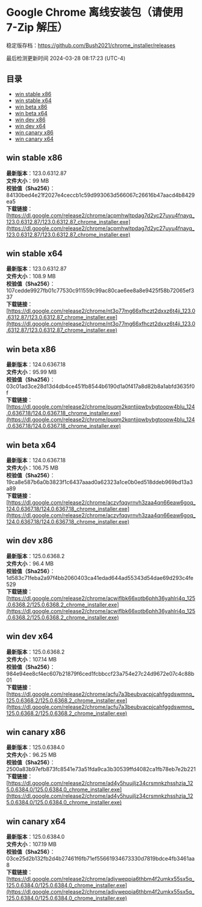 # Google Chrome 离线安装包（请使用 7-Zip 解压）
稳定版存档：<https://github.com/Bush2021/chrome_installer/releases>

最后检测更新时间
2024-03-28 08:17:23 (UTC-4)


## 目录
* [win stable x86](https://github.com/Bush2021/chrome_installer?tab=readme-ov-file#win-stable-x86)
* [win stable x64](https://github.com/Bush2021/chrome_installer?tab=readme-ov-file#win-stable-x64)
* [win beta x86](https://github.com/Bush2021/chrome_installer?tab=readme-ov-file#win-beta-x86)
* [win beta x64](https://github.com/Bush2021/chrome_installer?tab=readme-ov-file#win-beta-x64)
* [win dev x86](https://github.com/Bush2021/chrome_installer?tab=readme-ov-file#win-dev-x86)
* [win dev x64](https://github.com/Bush2021/chrome_installer?tab=readme-ov-file#win-dev-x64)
* [win canary x86](https://github.com/Bush2021/chrome_installer?tab=readme-ov-file#win-canary-x86)
* [win canary x64](https://github.com/Bush2021/chrome_installer?tab=readme-ov-file#win-canary-x64)

## win stable x86
**最新版本**：123.0.6312.87  
**文件大小**：99 MB  
**校验值（Sha256）**：84130bed4e21f2027e4ceccb1c59d993063d566067c26616b47aacd4b8429ea5  
**下载链接**：[https://dl.google.com/release2/chrome/acpmhwltpdag7d2yc27uyu4fnayq_123.0.6312.87/123.0.6312.87_chrome_installer.exe](https://dl.google.com/release2/chrome/acpmhwltpdag7d2yc27uyu4fnayq_123.0.6312.87/123.0.6312.87_chrome_installer.exe)  

## win stable x64
**最新版本**：123.0.6312.87  
**文件大小**：108.9 MB  
**校验值（Sha256）**：107cedde9927fb01c77530c911559c99ac80cae6ee8a8e9425f58b72065ef337  
**下载链接**：[https://dl.google.com/release2/chrome/nt3o77mg66xfhczt2dxxz6t4ji_123.0.6312.87/123.0.6312.87_chrome_installer.exe](https://dl.google.com/release2/chrome/nt3o77mg66xfhczt2dxxz6t4ji_123.0.6312.87/123.0.6312.87_chrome_installer.exe)  

## win beta x86
**最新版本**：124.0.6367.18  
**文件大小**：95.99 MB  
**校验值（Sha256）**：03c01ad3ce28d13d4db4ce451fb8544b6190d1a0f417a8d82b8a1abfd3635f0f  
**下载链接**：[https://dl.google.com/release2/chrome/puqm2kqntjjpwbybgtoopw4blu_124.0.6367.18/124.0.6367.18_chrome_installer.exe](https://dl.google.com/release2/chrome/puqm2kqntjjpwbybgtoopw4blu_124.0.6367.18/124.0.6367.18_chrome_installer.exe)  

## win beta x64
**最新版本**：124.0.6367.18  
**文件大小**：106.75 MB  
**校验值（Sha256）**：19ca8e587b6a0b3823f1c6437aaad0a62323a1ce0b0ed518ddeb969bd13a3a89  
**下载链接**：[https://dl.google.com/release2/chrome/aczvfqqyrnvh3zaa4qn66eaw6goq_124.0.6367.18/124.0.6367.18_chrome_installer.exe](https://dl.google.com/release2/chrome/aczvfqqyrnvh3zaa4qn66eaw6goq_124.0.6367.18/124.0.6367.18_chrome_installer.exe)  

## win dev x86
**最新版本**：125.0.6368.2  
**文件大小**：96.4 MB  
**校验值（Sha256）**：1d583c71feba2a97f4bb2060403ca41edad644ad55343d54dae69d293c4fe529  
**下载链接**：[https://dl.google.com/release2/chrome/acwiflbk66xotb6phh36yahlri4q_125.0.6368.2/125.0.6368.2_chrome_installer.exe](https://dl.google.com/release2/chrome/acwiflbk66xotb6phh36yahlri4q_125.0.6368.2/125.0.6368.2_chrome_installer.exe)  

## win dev x64
**最新版本**：125.0.6368.2  
**文件大小**：107.14 MB  
**校验值（Sha256）**：984e94ee8cf4ec607b21879f6ced1fcbbccf23a754e27c24d9672e07c4c88b01  
**下载链接**：[https://dl.google.com/release2/chrome/acfu7a3beubvacpjcahfggdswmnq_125.0.6368.2/125.0.6368.2_chrome_installer.exe](https://dl.google.com/release2/chrome/acfu7a3beubvacpjcahfggdswmnq_125.0.6368.2/125.0.6368.2_chrome_installer.exe)  

## win canary x86
**最新版本**：125.0.6384.0  
**文件大小**：96.25 MB  
**校验值（Sha256）**：2500a83b97efb873fc8541e73a51fda9ca3b30539ffd4082ca1fb78eb7e2b221  
**下载链接**：[https://dl.google.com/release2/chrome/ad4y5huujljz34crsmnkzhsshzja_125.0.6384.0/125.0.6384.0_chrome_installer.exe](https://dl.google.com/release2/chrome/ad4y5huujljz34crsmnkzhsshzja_125.0.6384.0/125.0.6384.0_chrome_installer.exe)  

## win canary x64
**最新版本**：125.0.6384.0  
**文件大小**：107.19 MB  
**校验值（Sha256）**：03ce25d2b132fb2d4b27461f6fb71ef55661934673330d7819bdce4fb3461aa8  
**下载链接**：[https://dl.google.com/release2/chrome/adjvweppia6thbm4f2umkx55sx5q_125.0.6384.0/125.0.6384.0_chrome_installer.exe](https://dl.google.com/release2/chrome/adjvweppia6thbm4f2umkx55sx5q_125.0.6384.0/125.0.6384.0_chrome_installer.exe)  

